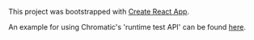 This project was bootstrapped with [Create React App](https://github.com/facebookincubator/create-react-app).

An example for using Chromatic's 'runtime test API' can be found [here](https://github.com/chromaui/chromatic-runtime-api-example/blob/43228d1b01ffc7d499345a665d26ee783f3cbdf8/src/DesignSystem.js#L4-L23).
